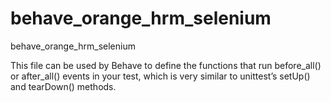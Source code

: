 # behave_orange_hrm_selenium
behave_orange_hrm_selenium

This file can be used by Behave to define the functions that run before_all() or after_all() events in your test, which is very similar to unittest’s setUp() and tearDown() methods. 

